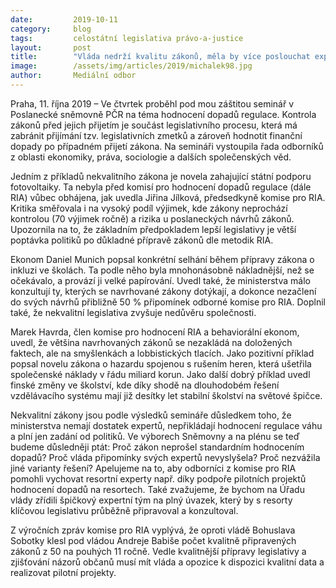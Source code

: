 ```yaml
---
date:         2019-10-11
category:     blog
tags:         celostátní legislativa právo-a-justice
layout:       post
title:        "Vláda nedrží kvalitu zákonů, měla by více poslouchat experty"
image:        /assets/img/articles/2019/michalek98.jpg
author:       Mediální odbor
---
```




Praha, 11. října 2019 – Ve čtvrtek proběhl pod mou záštitou seminář v Poslanecké sněmovně PČR na téma hodnocení dopadů regulace. Kontrola zákonů před jejich přijetím je součást legislativního procesu, která má zabránit přijímání tzv. legislativních zmetků a zároveň hodnotit finanční dopady po případném přijetí zákona. Na semináři vystoupila řada odborníků z oblasti ekonomiky, práva, sociologie a dalších společenských věd.

 

Jedním z příkladů nekvalitního zákona je novela zahajující státní podporu fotovoltaiky. Ta nebyla před komisí pro hodnocení dopadů regulace (dále RIA) vůbec obhájena, jak uvedla Jiřina Jílková, předsedkyně komise pro RIA. Kritika směřovala i na vysoký podíl výjimek, kde zákony neprochází kontrolou (70 výjimek ročně) a rizika u poslaneckých návrhů zákonů. Upozornila na to, že základním předpokladem lepší legislativy je větší poptávka politiků po důkladné přípravě zákonů dle metodik RIA.

 

Ekonom Daniel Munich popsal konkrétní selhání během přípravy zákona o inkluzi ve školách. Ta podle něho byla mnohonásobně nákladnější, než se očekávalo, a provází ji velké papírování. Uvedl také, že ministerstva málo konzultují ty, kterých se navrhované zákony dotýkají, a dokonce nezačlení do svých návrhů přibližně 50 % připomínek odborné komise pro RIA. Doplnil také, že nekvalitní legislativa zvyšuje nedůvěru společnosti.

 

Marek Havrda, člen komise pro hodnocení RIA a behaviorální ekonom, uvedl, že většina navrhovaných zákonů se nezakládá na doložených faktech, ale na smyšlenkách a lobbistických tlacích. Jako pozitivní příklad popsal novelu zákona o hazardu spojenou s rušením heren, která ušetřila společenské náklady v řádu miliard korun. Jako další dobrý příklad uvedl finské změny ve školství, kde díky shodě na dlouhodobém řešení vzdělávacího systému mají již desítky let stabilní školství na světové špičce.

 

Nekvalitní zákony jsou podle výsledků semináře důsledkem toho, že ministerstva nemají dostatek expertů, nepřikládají hodnocení regulace váhu a plní jen zadání od politiků. Ve výborech Sněmovny a na plénu se teď budeme důsledněji ptát: Proč zákon neprošel standardním hodnocením dopadů? Proč vláda připomínky svých expertů nevyslyšela? Proč nezvážila jiné varianty řešení? Apelujeme na to, aby odborníci z komise pro RIA pomohli vychovat resortní experty např. díky podpoře pilotních projektů hodnocení dopadů na resortech. Také zvažujeme, že bychom na Úřadu vlády zřídili špičkový expertní tým na plný úvazek, který by s resorty klíčovou legislativu průběžně připravoval a konzultoval.

 

Z výročních zpráv komise pro RIA vyplývá, že oproti vládě Bohuslava Sobotky klesl pod vládou Andreje Babiše počet kvalitně připravených zákonů z 50 na pouhých 11 ročně. Vedle kvalitnější přípravy legislativy a zjišťování názorů občanů musí mít vláda a opozice k dispozici kvalitní data a realizovat pilotní projekty. 

